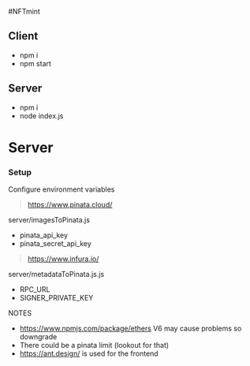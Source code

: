 #NFTmint

## Client

* npm i
* npm start


## Server

* npm i
* node index.js


# Server

### Setup

Configure environment variables

> https://www.pinata.cloud/

server/imagesToPinata.js

* pinata_api_key
* pinata_secret_api_key

> https://www.infura.io/

server/metadataToPinata.js.js

* RPC_URL
* SIGNER_PRIVATE_KEY

NOTES
* https://www.npmjs.com/package/ethers V6 may cause problems so downgrade
* There could be a pinata limit (lookout for that)
* https://ant.design/ is used for the frontend